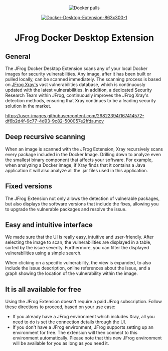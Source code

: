 <div align="center">
    
 ![Docker pulls](https://img.shields.io/docker/pulls/jfrog/jfrog-docker-desktop-extension?style=for-the-badge)
    
 [![Docker-Desktop-Extension-863x300-1](https://user-images.githubusercontent.com/29822394/167862029-11997794-9d66-4688-a5ff-698beebf50e4.png)](https://jfrog.com/blog/get-peace-of-mind-about-security-when-deploying-containers-from-docker-desktop/)
  
 # JFrog Docker Desktop Extension
  
</div>

## General

The JFrog Docker Desktop Extension scans any of your local Docker images for security vulnerabilities.
Any image, after it has been built or pulled locally, can be scanned immediately.
The scanning process is based on [JFrog Xray's](https://jfrog.com/xray/) vast vulnerabilities database, which is continuously updated with the latest vulnerabilities.
In addition, a dedicated Security Research Team within JFrog, continuously improves the JFrog Xray's detection methods, ensuring that Xray continues to be a leading security solution in the market.

https://user-images.githubusercontent.com/29822394/167414572-df6b2d4f-9c77-4d93-9c82-500057e2ffda.mov

## Deep recursive scanning

When an image is scanned with the JFrog Extension, Xray recursively scans every package included in the Docker Image.
Drilling down to analyze even the smallest binary component that affects your software.
For example, when analyzing a Docker image, if Xray finds that it contains a Java application it will also analyze all the .jar files used in this application.

## Fixed versions

The JFrog Extension not only allows the detection of vulnerable packages, but also displays the software versions that include the fixes, allowing you to upgrade the vulnerable packages and resolve the issue.

## Easy and intuitive interface

We made sure that the UI is really easy, intuitive and user-friendly.
After selecting the image to scan, the vulnerabilities are displayed in a table, sorted by the issue severity.
Furthermore, you can filter the displayed vulnerabilities using a simple search.

When clicking on a specific vulnerability, the view is expanded, to also include the issue description, online references about the issue, and a graph showing the location of the vulnerability within the image.

## It is all available for free

Using the JFrog Extension doesn't require a paid JFrog subscription.
Follow these directions to proceed, based on your use case:
* If you already have a JFrog environment which includes Xray, all you need to do is set the connection details through the UI.
* If you don't have a JFrog environment, JFrog supports setting up an environment for free. The extension will then connect to this environment automatically. Please note that this new JFrog environment will be available for you as long as you need it.

## 





